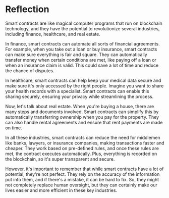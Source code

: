 # Reflection
Smart contracts are like magical computer programs that run on blockchain technology, and they have the potential to revolutionize several industries, including finance, healthcare, and real estate.

In finance, smart contracts can automate all sorts of financial agreements. For example, when you take out a loan or buy insurance, smart contracts can make sure everything is fair and square. They can automatically transfer money when certain conditions are met, like paying off a loan or when an insurance claim is valid. This could save a lot of time and reduce the chance of disputes.

In healthcare, smart contracts can help keep your medical data secure and make sure it's only accessed by the right people. Imagine you want to share your health records with a specialist. Smart contracts can enable this sharing securely, ensuring your privacy while streamlining the process.

Now, let's talk about real estate. When you're buying a house, there are many steps and documents involved. Smart contracts can simplify this by automatically transferring ownership when you pay for the property. They can also handle rental agreements and ensure that rent payments are made on time.

In all these industries, smart contracts can reduce the need for middlemen like banks, lawyers, or insurance companies, making transactions faster and cheaper. They work based on pre-defined rules, and once these rules are met, the contract executes automatically. Plus, everything is recorded on the blockchain, so it's super transparent and secure.

However, it's important to remember that while smart contracts have a lot of potential, they're not perfect. They rely on the accuracy of the information put into them, and if there's a mistake, it can be hard to fix. So, they might not completely replace human oversight, but they can certainly make our lives easier and more efficient in these key industries.